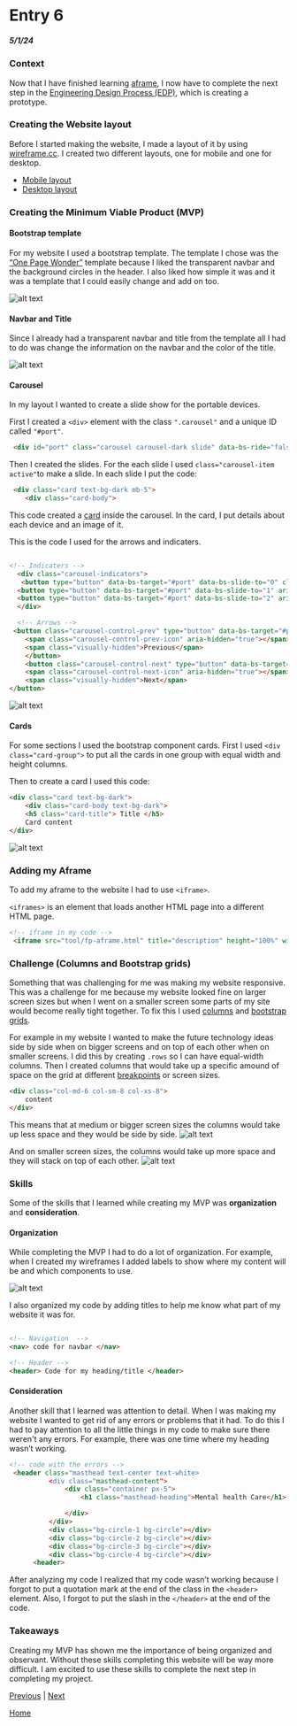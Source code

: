 # Entry 6
##### 5/1/24

### Context

Now that I have finished learning [aframe](https://aframe.io/), I now have to complete the next step in the [Engineering Design Process (EDP)](https://hstatsep.github.io/students/#edp), which is creating a prototype.

### Creating the Website layout

Before I started making the website, I made a layout of it by using [wireframe.cc](https://wireframe.cc). I created two different layouts, one for mobile and one for desktop.

* [Mobile layout](https://wireframe.cc/aMMiUN)
* [Desktop layout](https://wireframe.cc/U17GwI)

### Creating the Minimum Viable Product (MVP)

#### Bootstrap template
For my website I used a bootstrap template. The template I chose was the [“One Page Wonder”](https://startbootstrap.com/theme/one-page-wonder) template because I liked the transparent navbar and the background circles in the header. I also liked how simple it was and it was a template that I could easily change and add on too.

![alt text](image-2.png)

#### Navbar and Title

Since I already had a transparent navbar and title from the template all I had to do was change the information on the navbar and the color of the title.

![alt text](image-3.png)

#### Carousel

In my layout I wanted to create a slide show for the portable devices.

First I created a `<div>` element with the class `".carousel"` and a unique ID called `"#port"`.

```html
 <div id="port" class="carousel carousel-dark slide" data-bs-ride="false">
```

Then I created the slides. For the each slide I used `class="carousel-item active"`to make a slide. In each slide I put the code:
```html
 <div class="card text-bg-dark mb-5">
    <div class="card-body">
```
This code created a [card](https://getbootstrap.com/docs/5.2/components/card/) inside the carousel. In the card, I put details about each device and an image of it.

This is the code I used for the arrows and indicaters.

```html

<!-- Indicaters -->
  <div class="carousel-indicators">
   <button type="button" data-bs-target="#port" data-bs-slide-to="0" class="active" aria-current="true" aria-label="Slide 1"></button>
  <button type="button" data-bs-target="#port" data-bs-slide-to="1" aria-label="Slide 2"></button>
  <button type="button" data-bs-target="#port" data-bs-slide-to="2" aria-label="Slide 3"></button>
  </div>

  <!-- Arrows -->
 <button class="carousel-control-prev" type="button" data-bs-target="#port" data-bs-slide="prev">
    <span class="carousel-control-prev-icon" aria-hidden="true"></span>
    <span class="visually-hidden">Previous</span>
    </button>
    <button class="carousel-control-next" type="button" data-bs-target="#port" data-bs-slide="next">
    <span class="carousel-control-next-icon" aria-hidden="true"></span>
    <span class="visually-hidden">Next</span>
</button>

```
![alt text](image-4.png)

#### Cards
For some sections I used the bootstrap component cards. First I used `<div class="card-group">` to put all the cards in one group with equal width and height columns.

Then to create a card I used this code:
```html
<div class="card text-bg-dark">
    <div class="card-body text-bg-dark">
    <h5 class="card-title"> Title </h5>
    Card content
</div>
```
![alt text](image-5.png)

### Adding my Aframe
To add my aframe to the website I had to use `<iframe>`.

`<iframes>` is an element that loads another HTML page into a different HTML page.

```html
<!-- iframe in my code -->
 <iframe src="tool/fp-aframe.html" title="description" height="100%" width="90%"> </iframe>
 ```

### Challenge (Columns and Bootstrap grids)

Something that was challenging for me was making my website responsive. This was a challenge for me because my website looked fine on larger screen sizes but when I went on a smaller screen some parts of my site would become really tight together. To fix this I used [columns](https://getbootstrap.com/docs/5.2/layout/columns/) and [bootstrap grids](https://getbootstrap.com/docs/5.2/layout/grid/).

For example in my website I wanted to make the future technology ideas side by side when on bigger screens and on top of each other when on smaller screens. I did this by creating `.rows` so I can have equal-width columns. Then I created columns that would take up a specific amound of space on the grid at different [breakpoints](https://getbootstrap.com/docs/5.2/layout/breakpoints/) or screen sizes.

```html
<div class="col-md-6 col-sm-8 col-xs-8">
    content
</div>
```
This means that at medium or bigger screen sizes the columns would take up less space and they would be side by side.
![alt text](image-6.png)

And on smaller screen sizes, the columns would take up more space and they will stack on top of each other.
![alt text](image-7.png)




### Skills

Some of the skills that I learned while creating my MVP was **organization** and **consideration**.


#### Organization
While completing the MVP I had to do a lot of organization. For example, when I created my wireframes I added labels to show where my content will be and which components to use.

![alt text](image-1.png)

I also organized my code by adding titles to help me know what part of my website it was for.

```html

<!-- Navigation  -->
<nav> code for navbar </nav>

<!-- Header -->
<header> Code for my heading/title </header>

```

#### Consideration
Another skill that I learned was attention to detail. When I was making my website I wanted to get rid of any errors or problems that it had. To do this I had to pay attention to all the little things in my code to make sure there weren't any errors. For example, there was one time where my heading wasn’t working.

```html
<!-- code with the errors -->
 <header class="masthead text-center text-white>
          <div class="masthead-content">
              <div class="container px-5">
                  <h1 class="masthead-heading">Mental health Care</h1>

              </div>
          </div>
          <div class="bg-circle-1 bg-circle"></div>
          <div class="bg-circle-2 bg-circle"></div>
          <div class="bg-circle-3 bg-circle"></div>
          <div class="bg-circle-4 bg-circle"></div>
      <header>

```
After analyzing my code I realized that my code wasn’t working because I forgot to put a quotation mark at the end of the class in the `<header>` element. Also, I forgot to put the slash in the `</header>` at the end of the code.

### Takeaways
Creating my MVP has shown me the importance of being organized and observant. Without these skills completing this website will be way more difficult. I am excited to use these skills to complete the next step in completing my project.


[Previous](entry05.md) | [Next](entry07.md)

[Home](../README.md)
